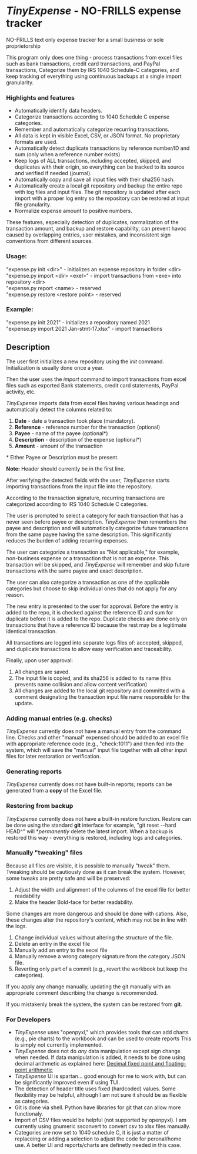 # *TinyExpense* - NO-FRILLS expense tracker

NO-FRILLS text only expense tracker for a small business or sole proprietorship

This program only does one thing - process transactions from excel files
such as bank transactions, credit card transactions, and PayPal transactions,
Categorize them by IRS 1040 Schedule-C categories, and keep tracking of everything 
using continuous backups at a single import granularity.


### Highlights and features
- Automatically identify data headers.
- Categorize transactions according to 1040 Schedule C expense categories.
- Remember and automatically categorize recurring transactions.
- All data is kept in visible Excel, CSV, or JSON format. No proprietary formats are used.
- Automatically detect duplicate transactions by reference number/ID and sum (only when a reference number exists)
- Keep logs of ALL transactions, including accepted, skipped, and duplicates with their origin, so everything can be tracked to its source and verified if needed (journal).
- Automatically copy and save all input files with their sha256 hash.
- Automatically create a local git repository and backup the entire repo with log files and input files. The git repository is updated after each import with a proper log entry so the repository can be restored at input file granularity.
- Normalize expense amount to positive numbers.

These features, especially detection of duplicates, normalization of the transaction amount, and backup and restore capability, can prevent havoc caused by overlapping entries, user mistakes, and inconsistent sign conventions from different sources.


### Usage:
"expense.py init \<dir\>"               - initializes an expense repository in folder \<dir\>\
        "expense.py import \<dir\> \<exel\>"    - import transactions from \<exe\> into repository \<dir\>\
        "expense.py report \<name\>             - reserved\
        "expense.py restore \<restore point\>   - reserved

### Example:
"expense.py init 2021"                      - initializes a repository named 2021\
         "expense.py import 2021 Jan-stmt-17.xlsx"   - import transactions

## Description
The user first initializes a new repository using the *init* command. Initialization is usually done once a year.

Then the user uses the *import* command to import transactions from excel files such as exported Bank statements, credit card statements, PayPal activity, etc.

*TinyExpense* imports data from excel files having various headings and automatically detect the columns related to:
1. **Date**  - date a transaction took place (mandatory).
2. **Reference** - reference number for the transaction (optional)
3. **Payee** - name of the payee (optional*)
4. **Description** - description of the expense (optional*)
5. **Amount** - amount of the transaction

\* Either Payee or Description must be present.

**Note:** Header should currently be in the first line. 

After verifying the detected fields with the user, *TinyExpense* starts importing transactions from the input file into the repository.

According to the transaction signature, recurring transactions are categorized according to IRS 1040 Schedule C categories.

The user is prompted to select a category for each transaction that has a never seen before payee or description. *TinyExpense* then remembers the payee and description and will automatically categorize future transactions from the same payee having the same description. This significantly reduces the burden of adding recurring expenses.

The user can categorize a transaction as "Not applicable," for example, non-business expense or a transaction that is not an expense. This transaction will be skipped, and *TinyExpense* will remember and skip future transactions with the same payee and exact description.

The user can also categorize a transaction as one of the applicable categories but choose to skip individual ones that do not apply for any reason.

The new entry is presented to the user for approval. Before the entry is added to the repo, it is checked against the reference ID and sum for duplicate before it is added to the repo. Duplicate checks are done only on transactions that have a reference ID because the rest
may be a legitimate identical transaction.

All transactions are logged into separate logs files of: accepted, skipped, and duplicate transactions to allow easy verification and traceability.

Finally, upon user approval:
1. All changes are saved.
2. The input file is copied, and its sha256 is added to its name (this prevents name collision and allow content verification)
3. All changes are added to the local git repository and committed with a comment designating the transaction input file name responsible for the update.

### Adding manual entries (e.g. checks)
*TinyExpense* currently does not have a manual entry from the command line. Checks and other "manual" expensed should be added to an excel file with appropriate reference code (e.g., "check:1011") and then fed into the system, which will save the "manual" input file together with all other input files for later restoration or verification.

### Generating reports
*TinyExpense* currently does not have built-in reports; reports can be generated from a **copy** of the Excel file.

### Restoring from backup
*TinyExpense* currently does not have a built-in restore function. Restore can be done using the standard **git** interface
for example, "git reset --hard HEAD^" will **permanently* delete the latest import. When a backup is restored this way - everything
is restored, including logs and categories.

### Manually "tweaking" files
Because all files are visible, it is possible to manually "tweak" them. Tweaking should be cautiously done as it can break the system. However, some tweaks are pretty safe and will be preserved:
1. Adjust the width and alignment of the columns of the excel file for better readability
2. Make the header Bold-face for better readability.

Some changes are more dangerous and should be done with cations. Also, these changes alter the repository's content, which may not be in line with the logs. 

1. Change individual values without altering the structure of the file.
2. Delete an entry in the excel file
3. Manually add an entry to the excel file
4. Manually remove a wrong category signature from the category JSON file.
5. Reverting only part of a commit (e.g., revert the workbook but keep the categories).

If you apply any change manually, updating the git manually with an appropriate comment describing the change is recommended.

If you mistakenly break the system, the system can be restored from **git**.

### For Developers
- *TinyExpense* uses "openpyxl," which provides tools that can add charts (e.g., pie charts) to the workbook and can be used to create reports
   This is simply not currently implemented.
- *TinyExpense* does not do *any* data manipulation except sign change when needed. If data manipulation is added, it needs to be done using decimal arithmetic as explained here: [Decimal fixed point and floating-point arithmetic](https://docs.python.org/3/library/decimal.html)
- *TinyExpense* UI is spartan... good enough for me to work with, but can be significantly improved even if using TUI.
- The detection of header title uses fixed (hardcoded) values. Some flexibility may be helpful, although I am not sure it should be as flexible as categories.
- Git is done via shell. Python have libraries for git that can allow more functionaly. 
- Import of CSV files would be helpful (not supported by openpyxl). I am currently using gnumeric ssconvert to convert csv to xlsx files manually.
- Categories are now set to 1040 schedule C, it is just a matter of replaceing or adding a selection to adjust the code for peronal/home use.  A better UI and reports/charts are definetly needed in this case.

